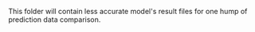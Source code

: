 This folder will contain less accurate model's result files for one hump of prediction data comparison.

